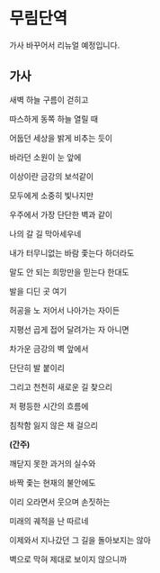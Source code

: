 # 무림단역

가사 바꾸어서 리뉴얼 예정입니다.

## 가사

새벽 하늘 구름이 걷히고

따스하게 동쪽 하늘 열릴 때

어둡던 세상을 밝게 비추는 듯이

바라던 소원이 눈 앞에

이상이란 금강의 보석같이

모두에게 소중히 빛나지만

우주에서 가장 단단한 벽과 같이

나의 갈 길 막아세우네

내가 터무니없는 바람 좇는다 하더라도

말도 안 되는 희망만을 믿는다 한대도

발을 디딘 곳 여기

허공을 노 저어서 나아가는 자이든

지평선 곱게 접어 달려가는 자 아니면

차가운 금강의 벽 앞에서

단단히 발 붙이리

그리고 천천히 새로운 길 찾으리

저 평등한 시간의 흐름에

침착함 잃지 않은 채 걸으리 

**(간주)**

깨닫지 못한 과거의 실수와

바짝 좇는 현재의 불안에도

이리 오라면서 웃으며 손짓하는

미래의 궤적을 난 따르네

이제와서 지나갔던 그 길을 돌아보지는 않아

벽으로 막혀 제대로 보이지 않으니까